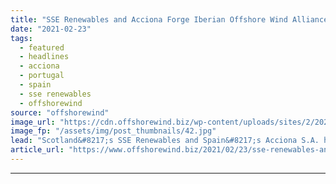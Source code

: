 ```yaml
---
title: "SSE Renewables and Acciona Forge Iberian Offshore Wind Alliance"
date: "2021-02-23"
tags: 
  - featured
  - headlines
  - acciona
  - portugal
  - spain
  - sse renewables
  - offshorewind
source: "offshorewind"
image_url: "https://cdn.offshorewind.biz/wp-content/uploads/sites/2/2021/02/23132003/SSE-Renewables-and-Acciona-Forge-Iberian-Offshore-Wind-Alliance.jpg"
image_fp: "/assets/img/post_thumbnails/42.jpg"
lead: "Scotland&#8217;s SSE Renewables and Spain&#8217;s Acciona S.A. have signed an exclusivity agreement regarding the"
article_url: "https://www.offshorewind.biz/2021/02/23/sse-renewables-and-acciona-forge-iberian-offshore-wind-alliance/"
---
```


---
